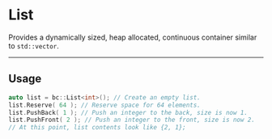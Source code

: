 # List
Provides a dynamically sized, heap allocated, continuous container similar to `std::vector`.

---

## Usage
```cpp
auto list = bc::List<int>(); // Create an empty list.
list.Reserve( 64 ); // Reserve space for 64 elements.
list.PushBack( 1 ); // Push an integer to the back, size is now 1.
list.PushFront( 2 ); // Push an integer to the front, size is now 2.
// At this point, list contents look like {2, 1};
```